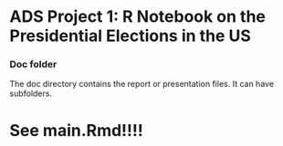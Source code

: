 # ADS Project 1:  R Notebook on the Presidential Elections in the US

### Doc folder

The doc directory contains the report or presentation files. It can have subfolders.  
# See main.Rmd!!!!
